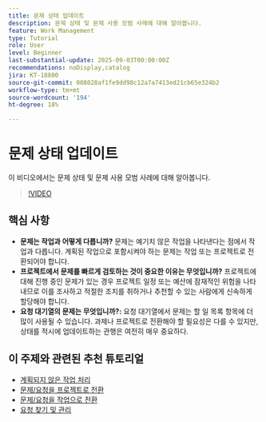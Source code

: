 ```yaml
---
title: 문제 상태 업데이트
description: 문제 상태 및 문제 사용 모범 사례에 대해 알아봅니다.
feature: Work Management
type: Tutorial
role: User
level: Beginner
last-substantial-update: 2025-09-03T00:00:00Z
recommendations: noDisplay,catalog
jira: KT-18800
source-git-commit: 008028af1fe9dd98c12a7a7413ed21cb65e324b2
workflow-type: tm+mt
source-wordcount: '194'
ht-degree: 18%

---
```


# 문제 상태 업데이트

이 비디오에서는 문제 상태 및 문제 사용 모범 사례에 대해 알아봅니다.

>[!VIDEO](https://video.tv.adobe.com/v/3472972/?quality=12&learn=on&enablevpops&captions=kor)

## 핵심 사항

* **문제는 작업과 어떻게 다릅니까?** 문제는 예기치 않은 작업을 나타낸다는 점에서 작업과 다릅니다. 계획된 작업으로 포함시켜야 하는 문제는 작업 또는 프로젝트로 전환되어야 합니다.
* **프로젝트에서 문제를 빠르게 검토하는 것이 중요한 이유는 무엇입니까?** 프로젝트에 대해 진행 중인 문제가 있는 경우 프로젝트 일정 또는 예산에 잠재적인 위험을 나타내므로 이를 조사하고 적절한 조치를 취하거나 추천할 수 있는 사람에게 신속하게 할당해야 합니다.
* **요청 대기열의 문제는 무엇입니까?:** 요청 대기열에서 문제는 할 일 목록 항목에 더 많이 사용될 수 있습니다. 과제나 프로젝트로 전환해야 할 필요성은 다를 수 있지만, 상태를 적시에 업데이트하는 관행은 여전히 매우 중요하다.


## 이 주제와 관련된 추천 튜토리얼

* [계획되지 않은 작업 처리](/help/manage-work/issues-requests/handle-unplanned-work.md)
* [문제/요청을 프로젝트로 전환](/help/manage-work/issues-requests/create-a-project-from-a-request.md)
* [문제/요청을 작업으로 전환](/help/manage-work/issues-requests/convert-issues-to-other-work-items.md)
* [요청 찾기 및 관리](/help/manage-work/issues-requests/find-requests.md)
